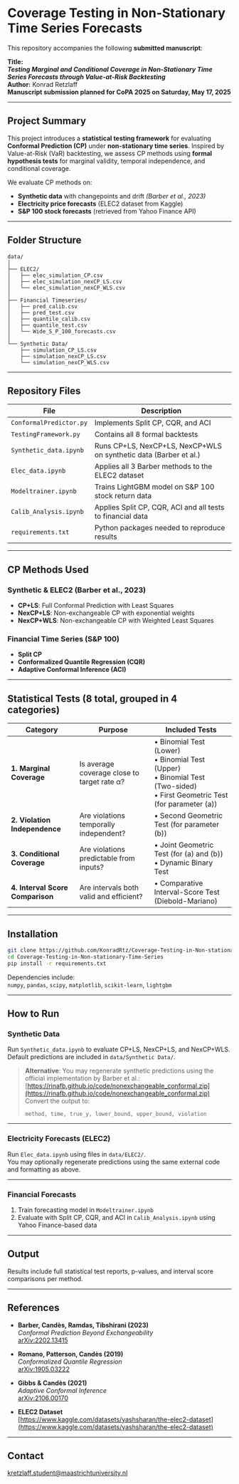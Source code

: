 # Coverage Testing in Non-Stationary Time Series Forecasts

This repository accompanies the following **submitted manuscript**:

**Title:**  
_**Testing Marginal and Conditional Coverage in Non-Stationary Time Series Forecasts through Value-at-Risk Backtesting**_  
**Author:** Konrad Retzlaff  
**Manuscript submission planned for CoPA 2025 on Saturday, May 17, 2025**  

---

## Project Summary

This project introduces a **statistical testing framework** for evaluating **Conformal Prediction (CP)** under **non-stationary time series**. Inspired by Value-at-Risk (VaR) backtesting, we assess CP methods using **formal hypothesis tests** for marginal validity, temporal independence, and conditional coverage.

We evaluate CP methods on:
- **Synthetic data** with changepoints and drift *(Barber et al., 2023)*
- **Electricity price forecasts** (ELEC2 dataset from Kaggle)
- **S&P 100 stock forecasts** (retrieved from Yahoo Finance API)

---

## Folder Structure

```
data/
│
├── ELEC2/
│   ├── elec_simulation_CP.csv
│   ├── elec_simulation_nexCP_LS.csv
│   └── elec_simulation_nexCP_WLS.csv
│
├── Financial Timeseries/
│   ├── pred_calib.csv
│   ├── pred_test.csv
│   ├── quantile_calib.csv
│   ├── quantile_test.csv
│   └── Wide_S_P_100_forecasts.csv
│
└── Synthetic Data/
    ├── simulation_CP_LS.csv
    ├── simulation_nexCP_LS.csv
    └── simulation_nexCP_WLS.csv
```

---

## Repository Files

| File                     | Description |
|--------------------------|-------------|
| `ConformalPredictor.py` | Implements Split CP, CQR, and ACI |
| `TestingFramework.py`   | Contains all 8 formal backtests |
| `Synthetic_data.ipynb`  | Runs CP+LS, NexCP+LS, NexCP+WLS on synthetic data (Barber et al.) |
| `Elec_data.ipynb`       | Applies all 3 Barber methods to the ELEC2 dataset |
| `Modeltrainer.ipynb`    | Trains LightGBM model on S&P 100 stock return data |
| `Calib_Analysis.ipynb`  | Applies Split CP, CQR, ACI and all tests to financial data |
| `requirements.txt`      | Python packages needed to reproduce results |

---

## CP Methods Used

### Synthetic & ELEC2 (Barber et al., 2023)
- **CP+LS**: Full Conformal Prediction with Least Squares
- **NexCP+LS**: Non-exchangeable CP with exponential weights
- **NexCP+WLS**: Non-exchangeable CP with Weighted Least Squares

### Financial Time Series (S&P 100)
- **Split CP**
- **Conformalized Quantile Regression (CQR)**  
- **Adaptive Conformal Inference (ACI)**

---

## Statistical Tests (8 total, grouped in 4 categories)

| Category                      | Purpose                                           | Included Tests |
|-------------------------------|---------------------------------------------------|----------------|
| **1. Marginal Coverage**      | Is average coverage close to target rate α?   | • Binomial Test (Lower) <br> • Binomial Test (Upper) <br> • Binomial Test (Two-sided) <br> • First Geometric Test (for parameter \(a\)) |
| **2. Violation Independence** | Are violations temporally independent?            | • Second Geometric Test (for parameter \(b\)) |
| **3. Conditional Coverage**   | Are violations predictable from inputs?           | • Joint Geometric Test (for \(a\) and \(b\)) <br> • Dynamic Binary Test |
| **4. Interval Score Comparison** | Are intervals both valid and efficient?               | • Comparative Interval-Score Test (Diebold-Mariano) |

---

## Installation

```bash
git clone https://github.com/KonradRtz/Coverage-Testing-in-Non-stationary-Time-Series.git
cd Coverage-Testing-in-Non-stationary-Time-Series
pip install -r requirements.txt
```

Dependencies include:  
`numpy`, `pandas`, `scipy`, `matplotlib`, `scikit-learn`, `lightgbm`

---

## How to Run

### Synthetic Data
Run `Synthetic_data.ipynb` to evaluate CP+LS, NexCP+LS, and NexCP+WLS.  
Default predictions are included in `data/Synthetic Data/`.

> **Alternative**: You may regenerate synthetic predictions using the official implementation by Barber et al.:  
> [https://rinafb.github.io/code/nonexchangeable_conformal.zip](https://rinafb.github.io/code/nonexchangeable_conformal.zip)  
> Convert the output to:
> ```
> method, time, true_y, lower_bound, upper_bound, violation
> ```

---

### Electricity Forecasts (ELEC2)
Run `Elec_data.ipynb` using files in `data/ELEC2/`.  
You may optionally regenerate predictions using the same external code and formatting as above.

---

### Financial Forecasts
1. Train forecasting model in `Modeltrainer.ipynb`  
2. Evaluate with Split CP, CQR, and ACI in `Calib_Analysis.ipynb` using Yahoo Finance-based data

---

## Output

Results include full statistical test reports, p-values, and interval score comparisons per method.

---

## References

- **Barber, Candès, Ramdas, Tibshirani (2023)**  
  _Conformal Prediction Beyond Exchangeability_  
  [arXiv:2202.13415](https://arxiv.org/abs/2202.13415)

- **Romano, Patterson, Candès (2019)**  
  _Conformalized Quantile Regression_  
  [arXiv:1905.03222](https://arxiv.org/abs/1905.03222)

- **Gibbs & Candès (2021)**  
  _Adaptive Conformal Inference_  
  [arXiv:2106.00170](https://arxiv.org/abs/2106.00170)

- **ELEC2 Dataset**  
  [https://www.kaggle.com/datasets/yashsharan/the-elec2-dataset](https://www.kaggle.com/datasets/yashsharan/the-elec2-dataset)

---

## Contact

[kretzlaff.student@maastrichtuniversity.nl](mailto:kretzlaff.student@maastrichtuniversity.nl)

